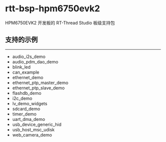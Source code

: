 # rtt-bsp-hpm6750evk2

HPM6750EVK2 开发板的 RT-Thread Studio 板级支持包

## 支持的示例
***
- audio_i2s_demo
- audio_pdm_dao_demo
- blink_led
- can_example
- ethernet_demo
- ethernet_ptp_master_demo
- ethernet_ptp_slave_demo
- flashdb_demo
- i2c_demo
- lv_demo_widgets
- sdcard_demo
- timer_demo
- uart_dma_demo
- usb_device_generic_hid
- usb_host_msc_udisk
- web_camera_demo